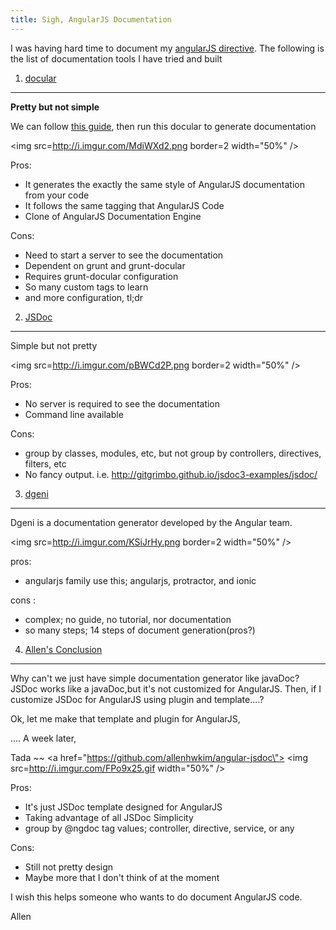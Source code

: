 ```yaml
---
title: Sigh, AngularJS Documentation
---
```


I was having hard time to document my [angularJS directive](https://github.com/allenhwkim/angularjs-google-maps). The following is 
the list of documentation tools I have tried and built<!--more-->
 

1. [docular](https://github.com/gitsome/docular)
----------------------------------------------------------
**Pretty but not simple**

We can follow [this guide](https://github.com/angular/angular.js/wiki/Writing-AngularJS-Documentation), then run this docular to generate documentation

<img src=http://i.imgur.com/MdiWXd2.png border=2 width=\"50%\" />

Pros:

* It generates the exactly the same style of AngularJS documentation 
  from your code
* It follows the same tagging that AngularJS Code
*  Clone of AngularJS Documentation Engine

Cons: 

* Need to start a server to see the documentation
* Dependent on grunt and grunt-docular
* Requires grunt-docular configuration
* So many custom tags to learn
* and more configuration, tl;dr

2. [JSDoc](http://usejsdoc.org/)
-------------------------------------
Simple but not pretty

<img src=http://i.imgur.com/pBWCd2P.png border=2 width=\"50%\" />

Pros:  

* No server is required to see the documentation
* Command line available

Cons:  

* group by classes, modules, etc, but not group by controllers, 
  directives, filters, etc
* No fancy output. i.e. http://gitgrimbo.github.io/jsdoc3-examples/jsdoc/

3. [dgeni](https://github.com/angular/dgeni)
-----------------------------------------------------
Dgeni is a documentation generator developed by the Angular team.

<img src=http://i.imgur.com/KSiJrHy.png border=2 width=\"50%\" />

pros:  

* angularjs family use this; angularjs, protractor, and ionic

cons :   

* complex; no guide, no tutorial, nor documentation
* so many steps; 14 steps of document generation(pros?)

4. [Allen's Conclusion](https://github.com/allenhwkim/angular-jsdoc)
---------------------------------------------------------------------
Why can't we just have simple documentation generator like javaDoc?
JSDoc works like a javaDoc,but it's not customized for AngularJS.
Then, if I customize JSDoc for AngularJS using plugin and template....?

Ok, let me make that template and plugin for AngularJS, 

.... A week later, 

Tada ~~
<a href=\"https://github.com/allenhwkim/angular-jsdoc\">
<img src=http://i.imgur.com/FPo9x25.gif width=\"50%\" />
</a>

Pros:  

* It's just JSDoc template designed for AngularJS
* Taking advantage of all JSDoc Simplicity
* group by @ngdoc tag values; controller, directive, service, or any

Cons:  

* Still not pretty design
* Maybe more that I don't think of at the moment

I wish this helps someone who wants to do document AngularJS code.

Allen
